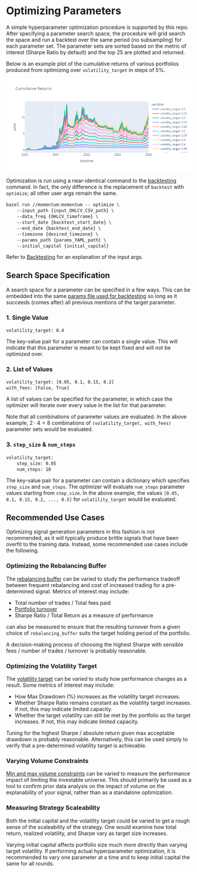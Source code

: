 # Optimizing Parameters

A simple hyperparameter optimization procedure is supported by this repo. After specifying a parameter search space, the procedure will grid search the space and run a backtest over the same period (no subsampling) for each parameter set. The parameter sets are sorted based on the metric of interest (Sharpe Ratio by default) and the top 25 are plotted and returned.

Below is an example plot of the cumulative returns of various portfolios produced from optimizing over `volatility_target` in steps of 5%.

![optimize_cum_ret](../assets/optimize_cum_ret.png)

Optimization is run using a near-identical command to the [backtesting](./backtesting.md) command. In fact, the only difference is the replacement of `backtest` with `optimize`; all other user args remain the same.

```
bazel run //momentum:momentum -- optimize \
    --input_path {input_OHLCV_CSV_path} \
    --data_freq {OHLCV_timeframe} \
    --start_date {backtest_start_date} \
    --end_date {backtest_end_date} \
    --timezone {desired_timezone} \
    --params_path {params_YAML_path} \
    --initial_capital {initial_capital}
```

Refer to [Backtesting](./backtesting.md) for an explanation of the input args.


## Search Space Specification

A search space for a parameter can be specified in a few ways. This can be embedded into the same [params file used for backtesting](./backtesting.md#parameter-specification) so long as it succeeds (comes after) all previous mentions of the target parameter.


### 1. Single Value

```
volatility_target: 0.4
```

The key-value pair for a parameter can contain a single value. This will indicate that this parameter is meant to be kept fixed and will not be optimized over.


### 2. List of Values
```
volatility_target: [0.05, 0.1, 0.15, 0.2]
with_fees: [False, True]
```

A list of values can be specified for the parameter, in which case the optimizer will iterate over every value in the list for that parameter.

Note that all combinations of parameter values are evaluated. In the above example, $`2 \cdot 4 = 8`$ combinations of `(volatility_target, with_fees)` parameter sets would be evaluated.


### 3. `step_size` & `num_steps`
```
volatility_target:
    step_size: 0.05
    num_steps: 10
```
The key-value pair for a parameter can contain a dictionary which specifies `step_size` and `num_steps`. The optimizer will evaluate `num_steps` parameter values starting from `step_size`. In the above example, the values `[0.05, 0.1, 0.15, 0.2, ..., 0.5]` for `volatility_target` would be evaluated.


## Recommended Use Cases

Optimizing signal generation parameters in this fashion is not recommended, as it will typically produce brittle signals that have been overfit to the training data. Instead, some recommended use cases include the following.


### Optimizing the Rebalancing Buffer

The [rebalancing buffer](./backtesting.md#rebalancing-buffers) can be varied to study the performance tradeoff between frequent rebalancing and cost of increased trading for a pre-determined signal. Metrics of interest may include:

- Total number of trades / Total fees paid
- [Portfolio turnover](./backtesting.md#portfolio-turnover)
- Sharpe Ratio / Total Return as a measure of performance

 can also be measured to ensure that the resulting turnover from a given choice of `rebalancing_buffer` suits the target holding period of the portfolio.

A decision-making process of choosing the highest Sharpe with sensible fees / number of trades / turnover is probably reasonable.


### Optimizing the Volatility Target

The [volatility target](./signal-position-generation.md#volatility-targeting) can be varied to study how performance changes as a result. Some metrics of interest may include:

- How Max Drawdown (%) increases as the volatility target increases.
- Whether Sharpe Ratio remains constant as the volatility target increases. if not, this may indicate limited capacity.
- Whether the target volatility can still be met by the portfolio as the target increases. If not, this may indicate limited capacity.

Tuning for the highest Sharpe / absolute return given max acceptable drawdown is probably reasonable. Alternatively, this can be used simply to verify that a pre-determined volatility target is achievable.


### Varying Volume Constraints

[Min and max volume constraints](./backtesting.md#volume-constraints) can be varied to measure the performance impact of limiting the investable universe. This should primarily be used as a tool to confirm prior data analysis on the impact of volume on the explanability of your signal, rather than as a standalone optimization.




### Measuring Strategy Scaleability

Both the initial capital and the volatility target could be varied to get a rough sense of the scaleability of the strategy. One would examine how total return, realized volatility, and Sharpe vary as target size increases.

Varying initial capital affects portfolio size much more directly than varying target volatility. If performing actual hyperparameter optimization, it is recommended to vary one parameter at a time and to keep initial capital the same for all rounds.
